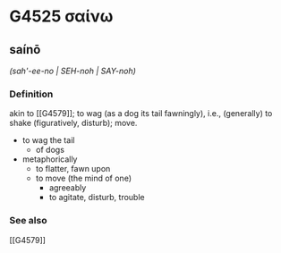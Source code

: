 # G4525 σαίνω

## saínō

_(sah'-ee-no | SEH-noh | SAY-noh)_

### Definition

akin to [[G4579]]; to wag (as a dog its tail fawningly), i.e., (generally) to shake (figuratively, disturb); move.

- to wag the tail
  - of dogs
- metaphorically
  - to flatter, fawn upon
  - to move (the mind of one)
    - agreeably
    - to agitate, disturb, trouble

### See also

[[G4579]]

